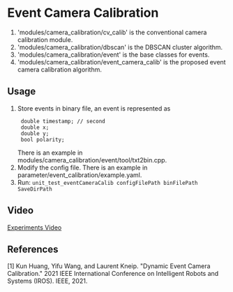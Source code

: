 # Event Camera Calibration

1. 'modules/camera_calibration/cv_calib' is the conventional camera calibration module.
2. 'modules/camera_calibration/dbscan' is the DBSCAN cluster algorithm.
3. 'modules/camera_calibration/event' is the base classes for events.
4. 'modules/camera_calibration/event_camera_calib' is the proposed event camera calibration algorithm.

## Usage
1. Store events in binary file, an event is represented as
   ```
    double timestamp; // second
    double x;
    double y;
    bool polarity;
   ```
   There is an example in modules/camera_calibration/event/tool/txt2bin.cpp.
2. Modify the config file. There is an example in parameter/event_calibration/example.yaml.
3. Run: `unit_test_eventCameraCalib configFilePath binFilePath SaveDirPath`

## Video
[Experiments Video](https://www.bilibili.com/video/BV1ey4y1j7Ke)

## References

<a id="1">[1]</a>
Kun Huang, Yifu Wang, and Laurent Kneip. "Dynamic Event Camera Calibration." 2021 IEEE International Conference on
Intelligent Robots and Systems (IROS). IEEE, 2021.
